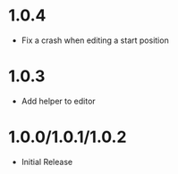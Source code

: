 # 1.0.4
- Fix a crash when editing a start position
# 1.0.3
- Add helper to editor
# 1.0.0/1.0.1/1.0.2
- Initial Release